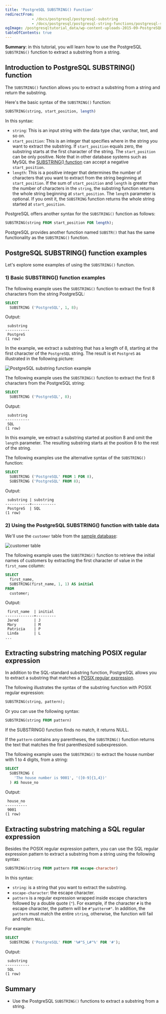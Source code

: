 ```yaml
---
title: 'PostgreSQL SUBSTRING() Function'
redirectFrom:
            - /docs/postgresql/postgresql-substring 
            - /docs/postgresql/postgresql-string-functions/postgresql-substring
ogImage: /postgresqltutorial_data/wp-content-uploads-2015-09-PostgreSQL-substring-function-example.jpg
tableOfContents: true
---
```


**Summary**: in this tutorial, you will learn how to use the PostgreSQL `SUBSTRING()` function to extract a substring from a string.

## Introduction to PostgreSQL SUBSTRING() function

The `SUBSTRING()` function allows you to extract a substring from a string and return the substring.

Here's the basic syntax of the `SUBSTRING()` function:

```sql
SUBSTRING(string, start_position, length)
```

In this syntax:

- `string`: This is an input string with the data type char, varchar, text, and so on.
- `start_position`: This is an integer that specifies where in the string you want to extract the substring. If `start_position` equals zero, the substring starts at the first character of the string. The `start_position` can be only positive. Note that in other database systems such as MySQL the [SUBSTRING() function](https://www.mysqltutorial.org/mysql-string-functions/mysql-substring/) can accept a negative `start_position`.
- `length`: This is a positive integer that determines the number of characters that you want to extract from the string beginning at `start_position`. If the sum of `start_position` and `length` is greater than the number of characters in the `string`, the substring function returns the whole string beginning at `start_position`. The `length` parameter is optional. If you omit it, the `SUBSTRING` function returns the whole string started at `start_position`.

PostgreSQL offers another syntax for the `SUBSTRING()` function as follows:

```sql
SUBSTRING(string FROM start_position FOR length);
```

PostgreSQL provides another function named `SUBSTR()` that has the same functionality as the `SUBSTRING()` function.

## PostgreSQL SUBSTRING() function examples

Let's explore some examples of using the `SUBSTRING()` function.

### 1) Basic SUBSTRING() function examples

The following example uses the `SUBSTRING()` function to extract the first 8 characters from the string PostgreSQL:

```sql
SELECT
  SUBSTRING ('PostgreSQL', 1, 8);
```

Output:

```
 substring
-----------
 PostgreS
(1 row)
```

In the example, we extract a substring that has a length of 8, starting at the first character of the `PostgreSQL` string. The result is et `PostgreS` as illustrated in the following picture:

![PostgreSQL substring function example](/postgresqltutorial_data/wp-content-uploads-2015-09-PostgreSQL-substring-function-example.jpg)

The following example uses the `SUBSTRING()` function to extract the first 8 characters from the PostgreSQL string:

```sql
SELECT
  SUBSTRING ('PostgreSQL', 8);
```

Output:

```
 substring
-----------
 SQL
(1 row)
```

In this example, we extract a substring started at position 8 and omit the `length` parameter. The resulting substring starts at the position 8 to the rest of the string.

The following examples use the alternative syntax of the `SUBSTRING()` function:

```sql
SELECT
  SUBSTRING ('PostgreSQL' FROM 1 FOR 8),
  SUBSTRING ('PostgreSQL' FROM 8);
```

Output:

```
 substring | substring
-----------+-----------
 PostgreS  | SQL
(1 row)
```

### 2) Using the PostgreSQL SUBSTRING() function with table data

We'll use the `customer` table from the [sample database](/docs/postgresql/postgresql-getting-started/postgresql-sample-database):

![customer table](/postgresqltutorial_data/wp-content-uploads-2019-05-customer.png)

The following example uses the `SUBSTRING()` function to retrieve the initial names of customers by extracting the first character of value in the `first_name` column:

```sql
SELECT
  first_name,
  SUBSTRING(first_name, 1, 1) AS initial
FROM
  customer;
```

Output:

```
 first_name  | initial
-------------+---------
 Jared       | J
 Mary        | M
 Patricia    | P
 Linda       | L
...
```

## Extracting substring matching POSIX regular expression

In addition to the SQL-standard substring function, PostgreSQL allows you to extract a substring that matches a [POSIX regular expression](https://en.wikipedia.org/wiki/Regular_expression#POSIX_basic_and_extended).

The following illustrates the syntax of the substring function with POSIX regular expression:

```sql
SUBSTRING(string, pattern);
```

Or you can use the following syntax:

```sql
SUBSTRING(string FROM pattern)
```

If the SUBSTRING() function finds no match, it returns NULL.

If the `pattern` contains any parentheses, the `SUBSTRING()` function returns the text that matches the first parenthesized subexpression.

The following example uses the `SUBSTRING()` to extract the house number with 1 to 4 digits, from a string:

```sql
SELECT
  SUBSTRING (
    'The house number is 9001', '([0-9]{1,4})'
  ) AS house_no
```

Output:

```
 house_no
----------
 9001
(1 row)
```

## Extracting substring matching a SQL regular expression

Besides the POSIX regular expression pattern, you can use the SQL regular expression pattern to extract a substring from a string using the following syntax:

```sql
SUBSTRING(string FROM pattern FOR escape-character)
```

In this syntax:

- `string`: is a string that you want to extract the substring.
- `escape-character`: the escape character.
- `pattern` is a regular expression wrapped inside escape characters followed by a double quote (`"`). For example, if the character `#` is the escape character, the pattern will be `#"pattern#"`. In addition, the `pattern` must match the entire `string`, otherwise, the function will fail and return `NULL`.

For example:

```sql
SELECT
  SUBSTRING ('PostgreSQL' FROM '%#"S_L#"%' FOR '#');
```

Output:

```
 substring
-----------
 SQL
(1 row)
```

## Summary

- Use the PostgreSQL `SUBSTRING()` functions to extract a substring from a string.
